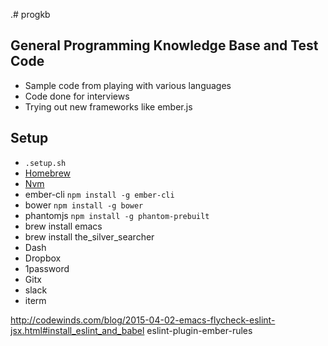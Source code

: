 .# progkb


## General Programming Knowledge Base and Test Code

 * Sample code from playing with various languages
 * Code done for interviews
 * Trying out new frameworks like ember.js

## Setup
 * `.setup.sh`
 * [Homebrew](http://brew.sh/)
 * [Nvm](https://github.com/creationix/nvm#install-script)
 * ember-cli `npm install -g ember-cli`
 * bower `npm install -g bower`
 * phantomjs `npm install -g phantom-prebuilt`
 * brew install emacs
 * brew install the_silver_searcher
 * Dash
 * Dropbox
 * 1password
 * Gitx
 * slack
 * iterm


http://codewinds.com/blog/2015-04-02-emacs-flycheck-eslint-jsx.html#install_eslint_and_babel
eslint-plugin-ember-rules